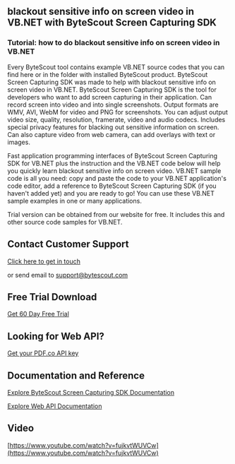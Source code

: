 ## blackout sensitive info on screen video in VB.NET with ByteScout Screen Capturing SDK

### Tutorial: how to do blackout sensitive info on screen video in VB.NET

Every ByteScout tool contains example VB.NET source codes that you can find here or in the folder with installed ByteScout product. ByteScout Screen Capturing SDK was made to help with blackout sensitive info on screen video in VB.NET. ByteScout Screen Capturing SDK is the tool for developers who want to add screen capturing in their application. Can record screen into video and into single screenshots. Output formats are WMV, AVI, WebM for video and PNG for screenshots. You can adjust output video size, quality, resolution, framerate, video and audio codecs. Includes special privacy features for blacking out sensitive information on screen. Can also capture video from web camera, can add overlays with text or images.

Fast application programming interfaces of ByteScout Screen Capturing SDK for VB.NET plus the instruction and the VB.NET code below will help you quickly learn blackout sensitive info on screen video. VB.NET sample code is all you need: copy and paste the code to your VB.NET application's code editor, add a reference to ByteScout Screen Capturing SDK (if you haven't added yet) and you are ready to go! You can use these VB.NET sample examples in one or many applications.

Trial version can be obtained from our website for free. It includes this and other source code samples for VB.NET.

## Contact Customer Support

[Click here to get in touch](https://bytescout.zendesk.com/hc/en-us/requests/new?subject=ByteScout%20Screen%20Capturing%20SDK%20Question)

or send email to [support@bytescout.com](mailto:support@bytescout.com?subject=ByteScout%20Screen%20Capturing%20SDK%20Question) 

## Free Trial Download

[Get 60 Day Free Trial](https://bytescout.com/download/web-installer?utm_source=github-readme)

## Looking for Web API? 

[Get your PDF.co API key](https://pdf.co/documentation/api?utm_source=github-readme)

## Documentation and Reference

[Explore ByteScout Screen Capturing SDK Documentation](https://bytescout.com/documentation/index.html?utm_source=github-readme)

[Explore Web API Documentation](https://pdf.co/documentation/api?utm_source=github-readme)

## Video

[https://www.youtube.com/watch?v=fujkvtWUVCw](https://www.youtube.com/watch?v=fujkvtWUVCw)